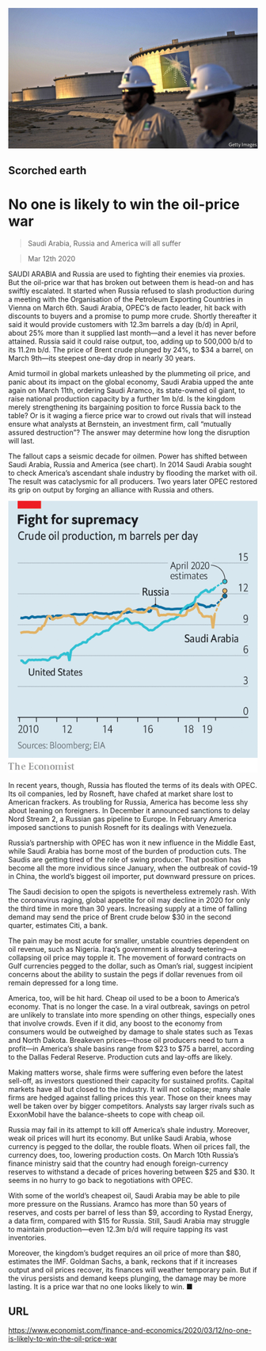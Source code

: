 ![](./images/20200314_FNP503.jpg)

## Scorched earth

# No one is likely to win the oil-price war

> Saudi Arabia, Russia and America will all suffer

> Mar 12th 2020

SAUDI ARABIA and Russia are used to fighting their enemies via proxies. But the oil-price war that has broken out between them is head-on and has swiftly escalated. It started when Russia refused to slash production during a meeting with the Organisation of the Petroleum Exporting Countries in Vienna on March 6th. Saudi Arabia, OPEC’s de facto leader, hit back with discounts to buyers and a promise to pump more crude. Shortly thereafter it said it would provide customers with 12.3m barrels a day (b/d) in April, about 25% more than it supplied last month—and a level it has never before attained. Russia said it could raise output, too, adding up to 500,000 b/d to its 11.2m b/d. The price of Brent crude plunged by 24%, to $34 a barrel, on March 9th—its steepest one-day drop in nearly 30 years.

Amid turmoil in global markets unleashed by the plummeting oil price, and panic about its impact on the global economy, Saudi Arabia upped the ante again on March 11th, ordering Saudi Aramco, its state-owned oil giant, to raise national production capacity by a further 1m b/d. Is the kingdom merely strengthening its bargaining position to force Russia back to the table? Or is it waging a fierce price war to crowd out rivals that will instead ensure what analysts at Bernstein, an investment firm, call “mutually assured destruction”? The answer may determine how long the disruption will last.

The fallout caps a seismic decade for oilmen. Power has shifted between Saudi Arabia, Russia and America (see chart). In 2014 Saudi Arabia sought to check America’s ascendant shale industry by flooding the market with oil. The result was cataclysmic for all producers. Two years later OPEC restored its grip on output by forging an alliance with Russia and others.



![](./images/20200314_FNC666.png)

In recent years, though, Russia has flouted the terms of its deals with OPEC. Its oil companies, led by Rosneft, have chafed at market share lost to American frackers. As troubling for Russia, America has become less shy about leaning on foreigners. In December it announced sanctions to delay Nord Stream 2, a Russian gas pipeline to Europe. In February America imposed sanctions to punish Rosneft for its dealings with Venezuela.

Russia’s partnership with OPEC has won it new influence in the Middle East, while Saudi Arabia has borne most of the burden of production cuts. The Saudis are getting tired of the role of swing producer. That position has become all the more invidious since January, when the outbreak of covid-19 in China, the world’s biggest oil importer, put downward pressure on prices.

The Saudi decision to open the spigots is nevertheless extremely rash. With the coronavirus raging, global appetite for oil may decline in 2020 for only the third time in more than 30 years. Increasing supply at a time of falling demand may send the price of Brent crude below $30 in the second quarter, estimates Citi, a bank.

The pain may be most acute for smaller, unstable countries dependent on oil revenue, such as Nigeria. Iraq’s government is already teetering—a collapsing oil price may topple it. The movement of forward contracts on Gulf currencies pegged to the dollar, such as Oman’s rial, suggest incipient concerns about the ability to sustain the pegs if dollar revenues from oil remain depressed for a long time.

America, too, will be hit hard. Cheap oil used to be a boon to America’s economy. That is no longer the case. In a viral outbreak, savings on petrol are unlikely to translate into more spending on other things, especially ones that involve crowds. Even if it did, any boost to the economy from consumers would be outweighed by damage to shale states such as Texas and North Dakota. Breakeven prices—those oil producers need to turn a profit—in America’s shale basins range from $23 to $75 a barrel, according to the Dallas Federal Reserve. Production cuts and lay-offs are likely.

Making matters worse, shale firms were suffering even before the latest sell-off, as investors questioned their capacity for sustained profits. Capital markets have all but closed to the industry. It will not collapse; many shale firms are hedged against falling prices this year. Those on their knees may well be taken over by bigger competitors. Analysts say larger rivals such as ExxonMobil have the balance-sheets to cope with cheap oil.

Russia may fail in its attempt to kill off America’s shale industry. Moreover, weak oil prices will hurt its economy. But unlike Saudi Arabia, whose currency is pegged to the dollar, the rouble floats. When oil prices fall, the currency does, too, lowering production costs. On March 10th Russia’s finance ministry said that the country had enough foreign-currency reserves to withstand a decade of prices hovering between $25 and $30. It seems in no hurry to go back to negotiations with OPEC.

With some of the world’s cheapest oil, Saudi Arabia may be able to pile more pressure on the Russians. Aramco has more than 50 years of reserves, and costs per barrel of less than $9, according to Rystad Energy, a data firm, compared with $15 for Russia. Still, Saudi Arabia may struggle to maintain production—even 12.3m b/d will require tapping its vast inventories.

Moreover, the kingdom’s budget requires an oil price of more than $80, estimates the IMF. Goldman Sachs, a bank, reckons that if it increases output and oil prices recover, its finances will weather temporary pain. But if the virus persists and demand keeps plunging, the damage may be more lasting. It is a price war that no one looks likely to win. ■

## URL

https://www.economist.com/finance-and-economics/2020/03/12/no-one-is-likely-to-win-the-oil-price-war
